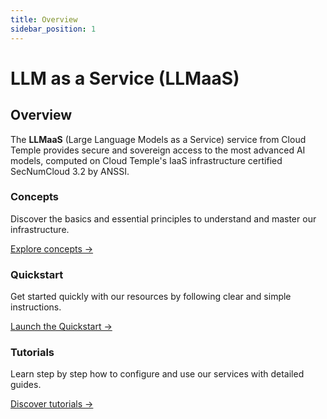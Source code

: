 ```yaml
---
title: Overview
sidebar_position: 1
---
```


# LLM as a Service (LLMaaS)

## Overview

The **LLMaaS** (Large Language Models as a Service) service from Cloud Temple provides secure and sovereign access to the most advanced AI models, computed on Cloud Temple's IaaS infrastructure certified SecNumCloud 3.2 by ANSSI.

<div class="card-grid">
  <div class="card">
    <h3>Concepts</h3>
    <p>Discover the basics and essential principles to understand and master our infrastructure.</p>
    <a href="llmaas/concepts" class="card-link">Explore concepts &rarr;</a>
  </div>
  <div class="card">
    <h3>Quickstart</h3>
    <p>Get started quickly with our resources by following clear and simple instructions.</p>
    <a href="llmaas/quickstart" class="card-link">Launch the Quickstart &rarr;</a>
  </div>
    <div class="card">
    <h3>Tutorials</h3>
    <p>Learn step by step how to configure and use our services with detailed guides.</p>
    <a href="llmaas/tutorials" class="card-link">Discover tutorials &rarr;</a>
  </div>
</div>